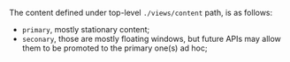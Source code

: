 The content defined under top-level `./views/content` path, is as follows:
- `primary`, mostly stationary content;
- `seconary`, those are mostly floating windows, but future APIs may allow them to be promoted to the primary one(s) ad hoc;